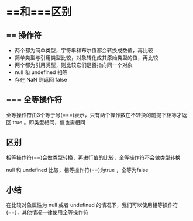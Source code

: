 # ==和===区别

## == 操作符

- 两个都为简单类型，字符串和布尔值都会转换成数值，再比较
- 简单类型与引用类型比较，对象转化成其原始类型的值，再比较
- 两个都为引用类型，则比较它们是否指向同一个对象
- null 和 undefined 相等
- 存在 NaN 则返回 false

## === 全等操作符

全等操作符由3个等于号(===)表示，只有两个操作数在不转换的前提下相等才返回 true 。即类型相同，值也需相同

## 区别

相等操作符(==)会做类型转换，再进行值的比较，全等操作符不会做类型转换

null 和 undefined 比较，相等操作符(==)为true ，全等为false

## 小结

在比较对象属性为 null 或者 undefined 的情况下，我们可以使用相等操作符(==)，其他情况一律使用全等操作符
